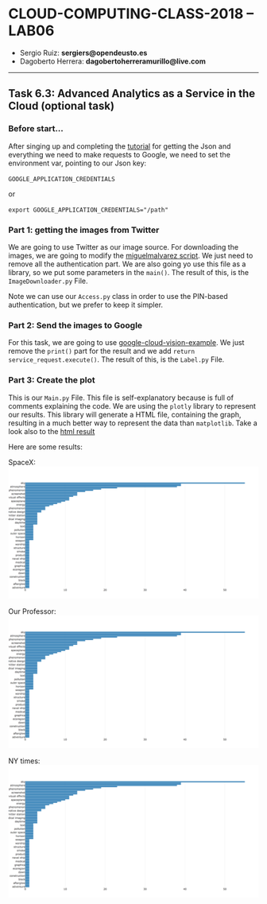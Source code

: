                                
# CLOUD-COMPUTING-CLASS-2018 – LAB06

 
* Sergio Ruiz: __sergiers@opendeusto.es__
* Dagoberto Herrera: __dagobertoherreramurillo@live.com__

---

## Task 6.3: Advanced Analytics as a Service in the Cloud (optional task)

### Before start...

After singing up and completing the [tutorial](https://github.com/CCBDA-UPC/Assignments-2018/blob/master/Lab06.md#task-63-advanced-analytics-as-a-service-in-the-cloud-optional-task) for getting the Json and everything we need to make requests to Google, we need to set the environment var, pointing to our Json key:
  
`GOOGLE_APPLICATION_CREDENTIALS`

or

`export GOOGLE_APPLICATION_CREDENTIALS="/path"`


### Part 1: getting the images from Twitter

We are going to use Twitter as our image source. For downloading the images, we are going to modify the [miguelmalvarez script](https://github.com/miguelmalvarez/downloadTwitterPictures). We just need to remove all the authentication part. We are also going yo use this file as a library, so we put some parameters in the `main()`. The result of this, is the `ImageDownloader.py` File.

Note we can use our `Access.py` class in order to use the PIN-based authentication, but we prefer to keep it simpler.   

### Part 2: Send the images to Google

For this task, we are going to use [google-cloud-vision-example](https://github.com/CCBDA-UPC/google-cloud-vision-example.git). We just remove the `print()` part for the result and we add `return service_request.execute()`. The result of this, is the `Label.py` File.

### Part 3: Create the plot
This is our `Main.py` File. This file is self-explanatory because is full of comments explaining the code. We are using the `plotly` library to represent our results. This library will generate a HTML file, containing the graph, resulting in a much better way to represent the data than `matplotlib`. Take a look also to the [html result](plot.html)

Here are some results:

SpaceX:
![plot.png](plot.png)

Our Professor:
![a.png](plot.png)

NY times:
![ny.png](plot.png)




